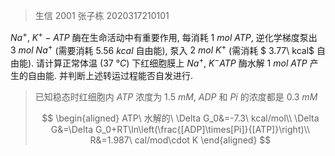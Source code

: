 > 生信 2001 张子栋 2020317210101

$Na^+,\ K^+-ATP$ 酶在生命活动中有重要作用, 每消耗 $1\ mol\ ATP$, 逆化学梯度泵出 $3\ mol\ Na^+$ (需要消耗 $5.56\ kcal$ 自由能), 泵入 $2\ mol\ K^+$ (需消耗 $ 3.77\ kcal$ 自由能). 请计算正常体温 ($37\ °C$) 下红细胞膜上 $Na^+,\ K^-ATP$ 酶水解 $1\ mol\ ATP$ 产生的自由能. 并判断上述转运过程能否自发进行.

> 已知稳态时红细胞内 $ATP$ 浓度为 $1.5\ mM,\ ADP$ 和 $Pi$ 的浓度都是 $0.3\ mM$
>
> $$
> \begin{aligned}
> ATP\ 水解的\ \Delta G_0&=-7.3\ kcal/mol\\
> \Delta G&=\Delta G_0+RT\ln\left(\frac{[ADP]\times[Pi]}{[ATP]}\right)\\
> R&=1.987\ cal/mod\cdot K
> \end{aligned}
> $$
> 

